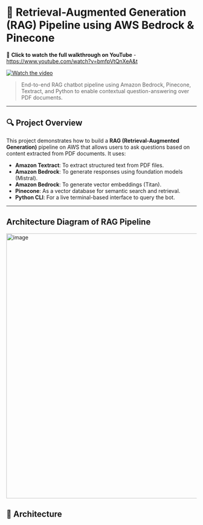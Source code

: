 # 🧠 Retrieval-Augmented Generation (RAG) Pipeline using AWS Bedrock & Pinecone

🔗 **Click to watch the full walkthrough on YouTube** - https://www.youtube.com/watch?v=bmfpVtQnXeA&t

[![Watch the video](https://img.youtube.com/vi/bmfpVtQnXeA/0.jpg)](https://www.youtube.com/watch?v=bmfpVtQnXeA)

> End-to-end RAG chatbot pipeline using Amazon Bedrock, Pinecone, Textract, and Python to enable contextual question-answering over PDF documents.

---

## 🔍 Project Overview

This project demonstrates how to build a **RAG (Retrieval-Augmented Generation)** pipeline on AWS that allows users to ask questions based on content extracted from PDF documents. It uses:

- **Amazon Textract**: To extract structured text from PDF files.
- **Amazon Bedrock**: To generate responses using foundation models (Mistral).
- **Amazon Bedrock**: To generate vector embeddings (Titan).
- **Pinecone**: As a vector database for semantic search and retrieval.
- **Python CLI**: For a live terminal-based interface to query the bot.

---

## Architecture Diagram of RAG Pipeline

<img width="1196" height="701" alt="image" src="https://github.com/user-attachments/assets/55a0cc00-5b41-4d78-922e-1af74c904f1c" />


## 🧱 Architecture

